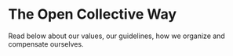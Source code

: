 # The Open Collective Way

Read below about our values, our guidelines, how we organize and compensate ourselves.

## 

